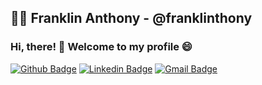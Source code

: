 ## 👨‍💻  Franklin Anthony - @franklinthony 

### Hi, there! 👋 Welcome to my profile 😄 

[![Github Badge](https://img.shields.io/badge/-Github-000?style=flat-square&logo=Github&logoColor=white&link=https://github.com/diegoclair)](https://github.com/franklinthony)
[![Linkedin Badge](https://img.shields.io/badge/-LinkedIn-blue?style=flat-square&logo=Linkedin&logoColor=white&link=https://www.linkedin.com/in/diegoclair/)](https://www.linkedin.com/in/franklinthony/)
[![Gmail Badge](https://img.shields.io/badge/-Gmail-c14438?style=flat-square&logo=Gmail&logoColor=white&link=mailto:diego93rodrigues@gmail.com)](mailto:franklinthony@eng.ci.ufpb.br)

<!--### About me
My name is Diego and I am a software engineer at Red Ventures. Passionate about learning and programming 💻.
- 💙  In love with golang language. 
- 📚  Learning about Microservices, CI/CD, Docker, Kubernetes and software architecture.
- 🔭  I wanna be one of the world best software engineers.
- 📫  Please do not hesitate to contact me.


<!--
**diegoclair/diegoclair** is a ✨ _special_ ✨ repository because its `README.md` (this file) appears on your GitHub profile.

<!--Here are some ideas to get you started:
- 🔭 I’m currently working on ...
- 🌱 I’m currently learning ...
- 👯 I’m looking to collaborate on ...
- 🤔 I’m looking for help with ...
- 💬 Ask me about ...
- 📫 How to reach me: ...
- 😄 Pronouns: ...
- ⚡ Fun fact: ...
-->

